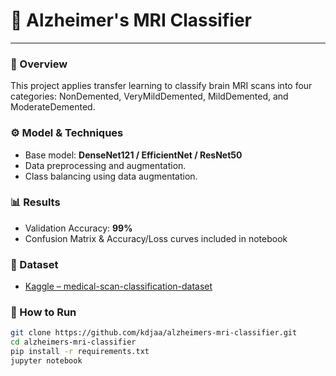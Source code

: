 
# 🧠 Alzheimer's MRI Classifier
---

### 🧩 Overview
This project applies transfer learning to classify brain MRI scans into four categories: NonDemented, VeryMildDemented, MildDemented, and ModerateDemented.

### ⚙️ Model & Techniques
- Base model: **DenseNet121 / EfficientNet / ResNet50** 
- Data preprocessing and augmentation.
- Class balancing using data augmentation.

### 📊 Results
- Validation Accuracy: **99%**
- Confusion Matrix & Accuracy/Loss curves included in notebook

### 📂 Dataset
- [Kaggle – medical-scan-classification-dataset](https://www.kaggle.com/datasets/arjunbasandrai/medical-scan-classification-dataset)

### 🚀 How to Run
```bash
git clone https://github.com/kdjaa/alzheimers-mri-classifier.git
cd alzheimers-mri-classifier
pip install -r requirements.txt
jupyter notebook

